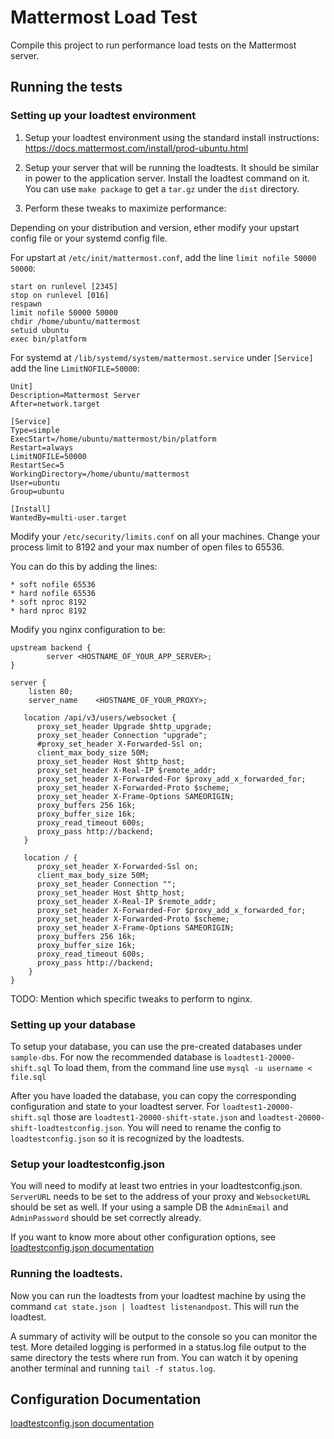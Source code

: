 # Mattermost Load Test

Compile this project to run performance load tests on the Mattermost server. 

## Running the tests

### Setting up your loadtest environment

1. Setup your loadtest environment using the standard install instructions: https://docs.mattermost.com/install/prod-ubuntu.html

2. Setup your server that will be running the loadtests. It should be similar in power to the application server. Install the loadtest command on it. You can use `make package` to get a `tar.gz` under the `dist` directory.

3. Perform these tweaks to maximize performance:

Depending on your distribution and version, ether modify your upstart config file or your systemd config file.

For upstart at `/etc/init/mattermost.conf`, add the line `limit nofile 50000 50000`:

```
start on runlevel [2345]
stop on runlevel [016]
respawn
limit nofile 50000 50000
chdir /home/ubuntu/mattermost
setuid ubuntu
exec bin/platform
```

For systemd at `/lib/systemd/system/mattermost.service` under `[Service]` add the line `LimitNOFILE=50000`:

```
Unit]
Description=Mattermost Server
After=network.target

[Service]
Type=simple
ExecStart=/home/ubuntu/mattermost/bin/platform
Restart=always
LimitNOFILE=50000
RestartSec=5
WorkingDirectory=/home/ubuntu/mattermost
User=ubuntu
Group=ubuntu

[Install]
WantedBy=multi-user.target
```


Modify your `/etc/security/limits.conf` on all your machines. 
Change your process limit to 8192 and your max number of open files to 65536.

You can do this by adding the lines:

```
* soft nofile 65536
* hard nofile 65536
* soft nproc 8192
* hard nproc 8192
```


Modify you nginx configuration to be:
```
upstream backend {
        server <HOSTNAME_OF_YOUR_APP_SERVER>;
}

server {
    listen 80;
    server_name    <HOSTNAME_OF_YOUR_PROXY>;

   location /api/v3/users/websocket {
      proxy_set_header Upgrade $http_upgrade;
      proxy_set_header Connection "upgrade";
      #proxy_set_header X-Forwarded-Ssl on;
      client_max_body_size 50M;
      proxy_set_header Host $http_host;
      proxy_set_header X-Real-IP $remote_addr;
      proxy_set_header X-Forwarded-For $proxy_add_x_forwarded_for;
      proxy_set_header X-Forwarded-Proto $scheme;
      proxy_set_header X-Frame-Options SAMEORIGIN;
      proxy_buffers 256 16k;
      proxy_buffer_size 16k;
      proxy_read_timeout 600s;
      proxy_pass http://backend;
   }

   location / {
      proxy_set_header X-Forwarded-Ssl on;
      client_max_body_size 50M;
      proxy_set_header Connection "";
      proxy_set_header Host $http_host;
      proxy_set_header X-Real-IP $remote_addr;
      proxy_set_header X-Forwarded-For $proxy_add_x_forwarded_for;
      proxy_set_header X-Forwarded-Proto $scheme;
      proxy_set_header X-Frame-Options SAMEORIGIN;
      proxy_buffers 256 16k;
      proxy_buffer_size 16k;
      proxy_read_timeout 600s;
      proxy_pass http://backend;
    }
}

```

TODO: Mention which specific tweaks to perform to nginx. 

### Setting up your database

To setup your database, you can use the pre-created databases under `sample-dbs`. For now the recommended database is `loadtest1-20000-shift.sql` To load them, from the command line use `mysql -u username < file.sql`

After you have loaded the database, you can copy the corresponding configuration and state to your loadtest server. For `loadtest1-20000-shift.sql` those are `loadtest1-20000-shift-state.json` and `loadtest-20000-shift-loadtestconfig.json`. You will need to rename the config to `loadtestconfig.json` so it is recognized by the loadtests.

### Setup your loadtestconfig.json

You will need to modify at least two entries in your loadtestconfig.json. `ServerURL` needs to be set to the address of your proxy and `WebsocketURL` should be set as well. If your using a sample DB the `AdminEmail` and `AdminPassword` should be set correctly already. 

If you want to know more about other configuration options, see [loadtestconfig.json documentation](loadtestconfig.md)

### Running the loadtests. 

Now you can run the loadtests from your loadtest machine by using the command `cat state.json | loadtest listenandpost`. This will run the loadtest. 

A summary of activity will be output to the console so you can monitor the test. More detailed logging is performed in a status.log file output to the same directory the tests where run from. You can watch it by opening another terminal and running `tail -f status.log`. 


## Configuration Documentation

[loadtestconfig.json documentation](loadtestconfig.md)
